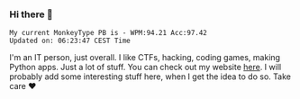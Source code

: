 ### Hi there 👋
<!-- PB START -->
```
My current MonkeyType PB is - WPM:94.21 Acc:97.42
Updated on: 06:23:47 CEST Time
```
<!-- PB END -->
I'm an IT person, just overall. I like CTFs, hacking, coding games, making Python apps. Just a lot of stuff.
You can check out my website [here](https://skill3472.github.io/).
I will probably add some interesting stuff here, when I get the idea to do so. Take care ❤️
